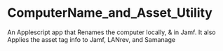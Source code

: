 # ComputerName_and_Asset_Utility
An Applescript app that Renames the computer locally, &amp; in Jamf. It also Applies the asset tag info to Jamf, LANrev, and Samanage
